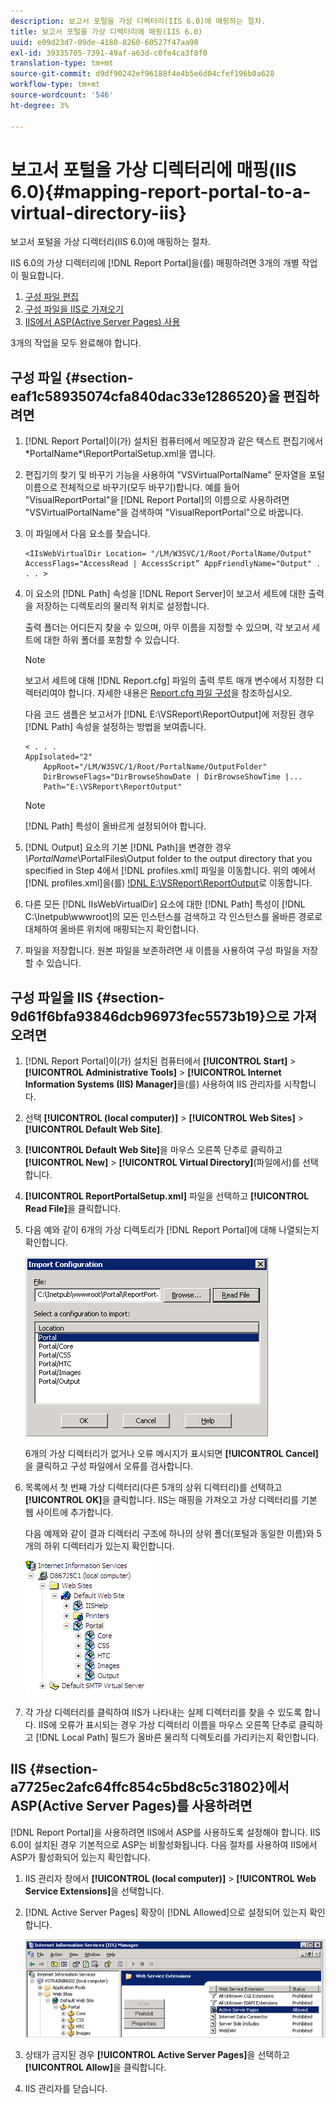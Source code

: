 ```yaml
---
description: 보고서 포털을 가상 디렉터리(IIS 6.0)에 매핑하는 절차.
title: 보고서 포털을 가상 디렉터리에 매핑(IIS 6.0)
uuid: e09d23d7-09de-4180-8260-60527f47aa98
exl-id: 39335705-7391-49af-a63d-c0fe4ca3f8f0
translation-type: tm+mt
source-git-commit: d9df90242ef96188f4e4b5e6d04cfef196b0a628
workflow-type: tm+mt
source-wordcount: '546'
ht-degree: 3%

---
```


# 보고서 포털을 가상 디렉터리에 매핑(IIS 6.0){#mapping-report-portal-to-a-virtual-directory-iis}

보고서 포털을 가상 디렉터리(IIS 6.0)에 매핑하는 절차.

IIS 6.0의 가상 디렉터리에 [!DNL Report Portal]을(를) 매핑하려면 3개의 개별 작업이 필요합니다.

1. [구성 파일 편집](../../../../home/c-rpt-oview/c-install-rpt-port/c-virtual-dir/c-map-rpt-port-vdir-6.md#section-eaf1c58935074cfa840dac33e1286520)
1. [구성 파일을 IIS로 가져오기](../../../../home/c-rpt-oview/c-install-rpt-port/c-virtual-dir/c-map-rpt-port-vdir-6.md#section-9d61f6bfa93846dcb96973fec5573b19)
1. [IIS에서 ASP(Active Server Pages) 사용](../../../../home/c-rpt-oview/c-install-rpt-port/c-virtual-dir/c-map-rpt-port-vdir-6.md#section-a7725ec2afc64ffc854c5bd8c5c31802)

3개의 작업을 모두 완료해야 합니다.

## 구성 파일 {#section-eaf1c58935074cfa840dac33e1286520}을 편집하려면

1. [!DNL Report Portal]이(가) 설치된 컴퓨터에서 메모장과 같은 텍스트 편집기에서 \*PortalName*\ReportPortalSetup.xml을 엽니다.

1. 편집기의 찾기 및 바꾸기 기능을 사용하여 &quot;VSVirtualPortalName&quot; 문자열을 포털 이름으로 전체적으로 바꾸기(모두 바꾸기)합니다. 예를 들어 &quot;VisualReportPortal&quot;을 [!DNL Report Portal]의 이름으로 사용하려면 &quot;VSVirtualPortalName&quot;을 검색하여 &quot;VisualReportPortal&quot;으로 바꿉니다.
1. 이 파일에서 다음 요소를 찾습니다.

   ```
   <IIsWebVirtualDir Location= "/LM/W3SVC/1/Root/PortalName/Output" AccessFlags="AccessRead | AccessScript” AppFriendlyName="Output" . . . >
   ```

1. 이 요소의 [!DNL Path] 속성을 [!DNL Report Server]이 보고서 세트에 대한 출력을 저장하는 디렉토리의 물리적 위치로 설정합니다.

   출력 폴더는 어디든지 찾을 수 있으며, 아무 이름을 지정할 수 있으며, 각 보고서 세트에 대한 하위 폴더를 포함할 수 있습니다.

   >[!NOTE]
   >
   >보고서 세트에 대해 [!DNL Report.cfg] 파일의 출력 루트 매개 변수에서 지정한 디렉터리여야 합니다. 자세한 내용은 [Report.cfg 파일 구성](../../../../home/c-rpt-oview/c-admin-rpt/c-config-rpt-files.md#concept-cf4b95344fcb4c8c877db91e5f1d345d)을 참조하십시오.

   다음 코드 샘플은 보고서가 [!DNL E:\VSReport\ReportOutput]에 저장된 경우 [!DNL Path] 속성을 설정하는 방법을 보여줍니다.

   ```
   < . . . 
   AppIsolated="2" 
       AppRoot="/LM/W3SVC/1/Root/PortalName/OutputFolder" 
       DirBrowseFlags="DirBrowseShowDate | DirBrowseShowTime |...  
       Path="E:\VSReport\ReportOutput"
   ```

   >[!NOTE]
   >
   >[!DNL Path] 특성이 올바르게 설정되어야 합니다.

1. [!DNL Output] 요소의 기본 [!DNL Path]을 변경한 경우 *\PortalName*\PortalFiles\Output folder to the output directory that you specified in Step 4에서 [!DNL profiles.xml] 파일을 이동합니다. 위의 예에서 [!DNL profiles.xml]을(를) [!DNL E:\VSReport\ReportOutput](으)로 이동합니다.

1. 다른 모든 [!DNL IIsWebVirtualDir] 요소에 대한 [!DNL Path] 특성이 [!DNL C:\Inetpub\wwwroot]의 모든 인스턴스를 검색하고 각 인스턴스를 올바른 경로로 대체하여 올바른 위치에 매핑되는지 확인합니다.

1. 파일을 저장합니다. 원본 파일을 보존하려면 새 이름을 사용하여 구성 파일을 저장할 수 있습니다.

## 구성 파일을 IIS {#section-9d61f6bfa93846dcb96973fec5573b19}으로 가져오려면

1. [!DNL Report Portal]이(가) 설치된 컴퓨터에서 **[!UICONTROL Start]** > **[!UICONTROL Administrative Tools]** > **[!UICONTROL Internet Information Systems (IIS) Manager]**&#x200B;을(를) 사용하여 IIS 관리자를 시작합니다.

1. 선택 **[!UICONTROL (local computer)]** > **[!UICONTROL Web Sites]** > **[!UICONTROL Default Web Site]**.

1. **[!UICONTROL Default Web Site]**&#x200B;을 마우스 오른쪽 단추로 클릭하고 **[!UICONTROL New]** > **[!UICONTROL Virtual Directory]**(파일에서)를 선택합니다.

1. **[!UICONTROL ReportPortalSetup.xml]** 파일을 선택하고 **[!UICONTROL Read File]**&#x200B;을 클릭합니다.

1. 다음 예와 같이 6개의 가상 디렉토리가 [!DNL Report Portal]에 대해 나열되는지 확인합니다.

   ![](assets/rptPort_dia_VirDirs.png)

   6개의 가상 디렉터리가 없거나 오류 메시지가 표시되면 **[!UICONTROL Cancel]**&#x200B;을 클릭하고 구성 파일에서 오류를 검사합니다.

1. 목록에서 첫 번째 가상 디렉터리(다른 5개의 상위 디렉터리)를 선택하고 **[!UICONTROL OK]**&#x200B;을 클릭합니다. IIS는 매핑을 가져오고 가상 디렉터리를 기본 웹 사이트에 추가합니다.

   다음 예제와 같이 결과 디렉터리 구조에 하나의 상위 폴더(포털과 동일한 이름)와 5개의 하위 디렉터리가 있는지 확인합니다.

   ![](assets/rptPort_scrn_VirDirs_Installed.png)

1. 각 가상 디렉터리를 클릭하여 IIS가 나타내는 실제 디렉터리를 찾을 수 있도록 합니다. IIS에 오류가 표시되는 경우 가상 디렉터리 이름을 마우스 오른쪽 단추로 클릭하고 [!DNL Local Path] 필드가 올바른 물리적 디렉토리를 가리키는지 확인합니다.

## IIS {#section-a7725ec2afc64ffc854c5bd8c5c31802}에서 ASP(Active Server Pages)를 사용하려면

[!DNL Report Portal]을 사용하려면 IIS에서 ASP를 사용하도록 설정해야 합니다. IIS 6.0이 설치된 경우 기본적으로 ASP는 비활성화됩니다. 다음 절차를 사용하여 IIS에서 ASP가 활성화되어 있는지 확인합니다.

1. IIS 관리자 창에서 **[!UICONTROL (local computer)]** > **[!UICONTROL Web Service Extensions]**&#x200B;을 선택합니다.
1. [!DNL Active Server Pages] 확장이 [!DNL Allowed]으로 설정되어 있는지 확인합니다.

   ![](assets/report_aspenable.png)

1. 상태가 금지된 경우 **[!UICONTROL Active Server Pages]**&#x200B;을 선택하고 **[!UICONTROL Allow]**&#x200B;을 클릭합니다.
1. IIS 관리자를 닫습니다.
